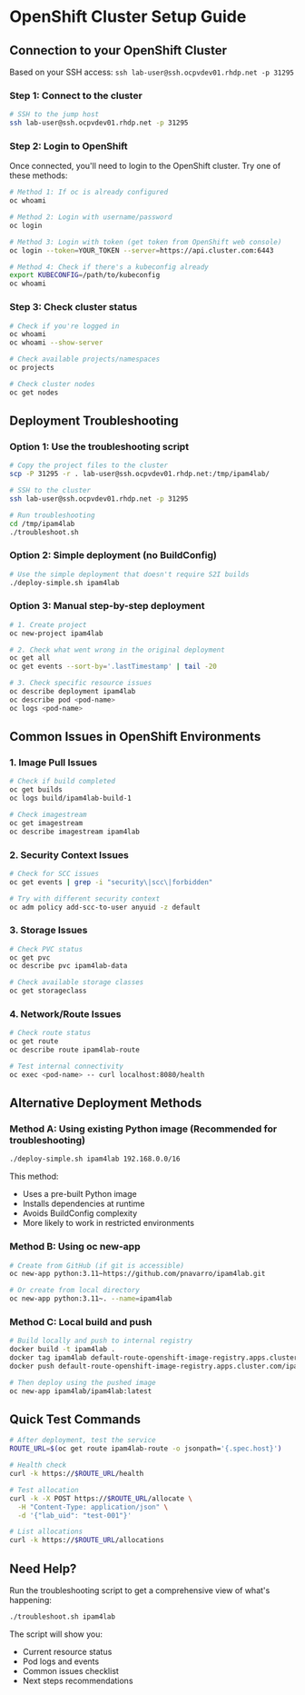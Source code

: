 # OpenShift Cluster Setup Guide

## Connection to your OpenShift Cluster

Based on your SSH access: `ssh lab-user@ssh.ocpvdev01.rhdp.net -p 31295`

### Step 1: Connect to the cluster

```bash
# SSH to the jump host
ssh lab-user@ssh.ocpvdev01.rhdp.net -p 31295
```

### Step 2: Login to OpenShift

Once connected, you'll need to login to the OpenShift cluster. Try one of these methods:

```bash
# Method 1: If oc is already configured
oc whoami

# Method 2: Login with username/password
oc login

# Method 3: Login with token (get token from OpenShift web console)
oc login --token=YOUR_TOKEN --server=https://api.cluster.com:6443

# Method 4: Check if there's a kubeconfig already
export KUBECONFIG=/path/to/kubeconfig
oc whoami
```

### Step 3: Check cluster status

```bash
# Check if you're logged in
oc whoami
oc whoami --show-server

# Check available projects/namespaces
oc projects

# Check cluster nodes
oc get nodes
```

## Deployment Troubleshooting

### Option 1: Use the troubleshooting script

```bash
# Copy the project files to the cluster
scp -P 31295 -r . lab-user@ssh.ocpvdev01.rhdp.net:/tmp/ipam4lab/

# SSH to the cluster
ssh lab-user@ssh.ocpvdev01.rhdp.net -p 31295

# Run troubleshooting
cd /tmp/ipam4lab
./troubleshoot.sh
```

### Option 2: Simple deployment (no BuildConfig)

```bash
# Use the simple deployment that doesn't require S2I builds
./deploy-simple.sh ipam4lab
```

### Option 3: Manual step-by-step deployment

```bash
# 1. Create project
oc new-project ipam4lab

# 2. Check what went wrong in the original deployment
oc get all
oc get events --sort-by='.lastTimestamp' | tail -20

# 3. Check specific resource issues
oc describe deployment ipam4lab
oc describe pod <pod-name>
oc logs <pod-name>
```

## Common Issues in OpenShift Environments

### 1. Image Pull Issues
```bash
# Check if build completed
oc get builds
oc logs build/ipam4lab-build-1

# Check imagestream
oc get imagestream
oc describe imagestream ipam4lab
```

### 2. Security Context Issues
```bash
# Check for SCC issues
oc get events | grep -i "security\|scc\|forbidden"

# Try with different security context
oc adm policy add-scc-to-user anyuid -z default
```

### 3. Storage Issues
```bash
# Check PVC status
oc get pvc
oc describe pvc ipam4lab-data

# Check available storage classes
oc get storageclass
```

### 4. Network/Route Issues
```bash
# Check route status
oc get route
oc describe route ipam4lab-route

# Test internal connectivity
oc exec <pod-name> -- curl localhost:8080/health
```

## Alternative Deployment Methods

### Method A: Using existing Python image (Recommended for troubleshooting)

```bash
./deploy-simple.sh ipam4lab 192.168.0.0/16
```

This method:
- Uses a pre-built Python image
- Installs dependencies at runtime
- Avoids BuildConfig complexity
- More likely to work in restricted environments

### Method B: Using oc new-app

```bash
# Create from GitHub (if git is accessible)
oc new-app python:3.11~https://github.com/pnavarro/ipam4lab.git

# Or create from local directory
oc new-app python:3.11~. --name=ipam4lab
```

### Method C: Local build and push

```bash
# Build locally and push to internal registry
docker build -t ipam4lab .
docker tag ipam4lab default-route-openshift-image-registry.apps.cluster.com/ipam4lab/ipam4lab:latest
docker push default-route-openshift-image-registry.apps.cluster.com/ipam4lab/ipam4lab:latest

# Then deploy using the pushed image
oc new-app ipam4lab/ipam4lab:latest
```

## Quick Test Commands

```bash
# After deployment, test the service
ROUTE_URL=$(oc get route ipam4lab-route -o jsonpath='{.spec.host}')

# Health check
curl -k https://$ROUTE_URL/health

# Test allocation
curl -k -X POST https://$ROUTE_URL/allocate \
  -H "Content-Type: application/json" \
  -d '{"lab_uid": "test-001"}'

# List allocations
curl -k https://$ROUTE_URL/allocations
```

## Need Help?

Run the troubleshooting script to get a comprehensive view of what's happening:

```bash
./troubleshoot.sh ipam4lab
```

The script will show you:
- Current resource status
- Pod logs and events
- Common issues checklist
- Next steps recommendations
